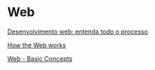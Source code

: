 # Web

[Desenvolvimento web: entenda todo o processo](https://usemobile.com.br/desenvolvimento-web-processo/)

[How the Web works](https://developer.mozilla.org/en-US/docs/Learn/Getting_started_with_the_web/How_the_Web_works)

[Web - Basic Concepts](https://www.tutorialspoint.com/web_developers_guide/web_basic_concepts.htm)